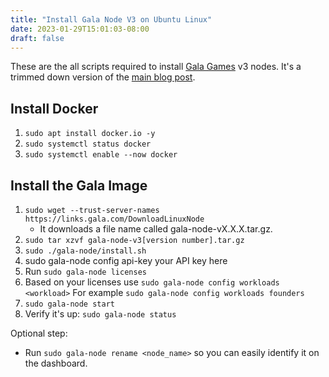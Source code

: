 ```yaml
---
title: "Install Gala Node V3 on Ubuntu Linux"
date: 2023-01-29T15:01:03-08:00
draft: false
---
```


These are the all scripts required to install [Gala Games](https://app.gala.games/) v3 nodes. It's a trimmed down version of the [main blog post](https://support.gala.games/posts/4612481-install-the-gala-node-software-on-ubuntu-linux).


## Install Docker
1. `sudo apt install docker.io -y`
2. `sudo systemctl status docker`
3. `sudo systemctl enable --now docker`

## Install the Gala Image
1. `sudo wget --trust-server-names https://links.gala.com/DownloadLinuxNode`
    - It downloads a file name called gala-node-vX.X.X.tar.gz.
2. `sudo tar xzvf gala-node-v3[version number].tar.gz`
3. `sudo ./gala-node/install.sh`
4. sudo gala-node config api-key your API key here
5. Run `sudo gala-node licenses`
6. Based on your licenses use `sudo gala-node config workloads <workload>` For example `sudo gala-node config workloads founders`
7. `sudo gala-node start`
8. Verify it's up: `sudo gala-node status`

Optional step:
- Run `sudo gala-node rename <node_name>` so you can easily identify it on the dashboard.